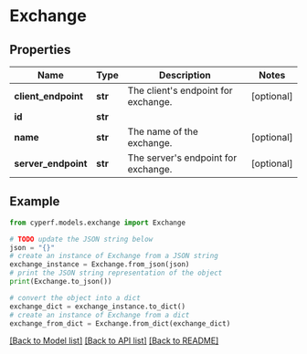 # Exchange


## Properties

Name | Type | Description | Notes
------------ | ------------- | ------------- | -------------
**client_endpoint** | **str** | The client&#39;s endpoint for exchange. | [optional] 
**id** | **str** |  | 
**name** | **str** | The name of the exchange. | [optional] 
**server_endpoint** | **str** | The server&#39;s endpoint for exchange. | [optional] 

## Example

```python
from cyperf.models.exchange import Exchange

# TODO update the JSON string below
json = "{}"
# create an instance of Exchange from a JSON string
exchange_instance = Exchange.from_json(json)
# print the JSON string representation of the object
print(Exchange.to_json())

# convert the object into a dict
exchange_dict = exchange_instance.to_dict()
# create an instance of Exchange from a dict
exchange_from_dict = Exchange.from_dict(exchange_dict)
```
[[Back to Model list]](../README.md#documentation-for-models) [[Back to API list]](../README.md#documentation-for-api-endpoints) [[Back to README]](../README.md)



